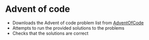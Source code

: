 # Advent of code

- Downloads the Advent of code problem list from [AdventOfCode](https://adventofcode.com)
- Attempts to run the provided solutions to the problems
- Checks that the solutions are correct
